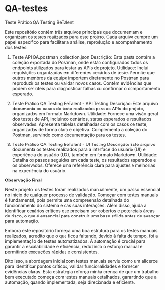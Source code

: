 # QA-testes
Teste Prático QA Testing BeTalent

Este repositório contém três arquivos principais que documentam e organizam os testes realizados para este projeto. Cada arquivo cumpre um papel específico para facilitar a análise, reprodução e acompanhamento dos testes:

1. Teste API QA.postman_collection.json
Descrição:
Esta pasta contém a coleção exportada do Postman, onde estão configurados todos os endpoints utilizados para testar as APIs do projeto.
Utilidade:
Inclui requisições organizadas em diferentes cenários de teste.
Permite que outros membros da equipe importem diretamente no Postman para reproduzir os testes ou validar novos casos.
Contém evidências que podem ser úteis para diagnosticar falhas ou confirmar o comportamento esperado.

2. Teste Prático QA Testing BeTalent - API Testing
Descrição:
Este arquivo documenta os casos de teste realizados para as APIs do projeto, organizados em formato Markdown.
Utilidade:
Fornece uma visão geral dos testes de API, incluindo cenários, status esperados e resultados observados.
Apresenta tabelas detalhadas com os casos de teste, organizadas de forma clara e objetiva.
Complementa a coleção do Postman, servindo como documentação para os testes.

3. Teste Prático QA Testing BeTalent - UI Testing
Descrição:
Este arquivo documenta os testes realizados para a interface do usuário (UI) e experiência do usuário (UX), também em formato Markdown.
Utilidade:
Detalha os passos seguidos em cada teste, os resultados esperados e os observados.
Oferece uma referência clara para ajustes e melhorias na experiência do usuário.

**Observação Final**

Neste projeto, os testes foram realizados manualmente, um passo essencial no início de qualquer processo de validação. Começar com testes manuais é fundamental, pois permite uma compreensão detalhada do funcionamento do sistema e das suas interações. Além disso, ajuda a identificar cenários críticos que precisam ser cobertos e potenciais áreas de risco, o que é essencial para construir uma base sólida antes de avançar para automação.

Embora este repositório forneça uma boa estrutura para os testes manuais realizados, acredito que o que ficou faltando, devido à falta de tempo, foi a implementação de testes automatizados. A automação é crucial para garantir a escalabilidade e eficiência, reduzindo o esforço manual e permitindo execuções rápidas e consistentes.

Dito isso, a abordagem inicial com testes manuais serviu como um alicerce para identificar pontos críticos, validar funcionalidades e fornecer evidências claras. Esta estratégia reforça minha crença de que um trabalho bem executado começa com testes manuais detalhados, garantindo que a automação, quando implementada, seja direcionada e eficiente.
